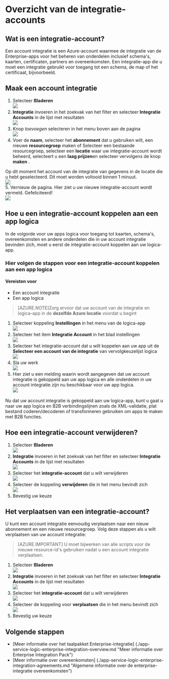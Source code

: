 <properties 
    pageTitle="Overzicht van de integratie accounts en de Enterprise-integratie Pack | App-Service van Microsoft Azure | Microsoft Azure" 
    description="Meer informatie over alle over integratie accounts, de Enterprise-integratie Pack en logica apps" 
    services="logic-apps" 
    documentationCenter=".net,nodejs,java"
    authors="msftman" 
    manager="erikre" 
    editor="cgronlun"/>

<tags 
    ms.service="logic-apps" 
    ms.workload="integration" 
    ms.tgt_pltfrm="na" 
    ms.devlang="na" 
    ms.topic="article" 
    ms.date="07/08/2016" 
    ms.author="deonhe"/>

# <a name="overview-of-integration-accounts"></a>Overzicht van de integratie-accounts

## <a name="what-is-an-integration-account"></a>Wat is een integratie-account?
Een account integratie is een Azure-account waarmee de integratie van de Enterprise-apps voor het beheren van onderdelen inclusief schema's, kaarten, certificaten, partners en overeenkomsten. Een integratie-app die u moet een integratie gebruikt voor toegang tot een schema, de map of het certificaat, bijvoorbeeld.

## <a name="create-an-integration-account"></a>Maak een account integratie 
1. Selecteer **Bladeren**   
![](./media/app-service-logic-enterprise-integration-accounts/account-1.png)  
2. **Integratie** invoeren in het zoekvak van het filter en selecteer **Integratie Accounts** in de lijst met resultaten     
 ![](./media/app-service-logic-enterprise-integration-accounts/account-2.png)  
3. Knop *toevoegen* selecteren in het menu boven aan de pagina      
![](./media/app-service-logic-enterprise-integration-accounts/account-3.png)  
4. Voer de **naam**, selecteer het **abonnement** dat u gebruiken wilt, een nieuwe **resourcegroep** maken of Selecteer een bestaande resourcegroep, selecteer een **locatie** waar uw integratie-account wordt beheerd, selecteert u een **laag prijzen**en selecteer vervolgens de knop **maken** .   

  Op dit moment het account van de integratie van gegevens in de locatie die u hebt geselecteerd. Dit moet worden voltooid binnen 1 minuut.    
![](./media/app-service-logic-enterprise-integration-accounts/account-4.png)  
5. Vernieuw de pagina. Hier ziet u uw nieuwe integratie-account wordt vermeld. Gefeliciteerd!  
![](./media/app-service-logic-enterprise-integration-accounts/account-5.png) 

## <a name="how-to-link-an-integration-account-to-a-logic-app"></a>Hoe u een integratie-account koppelen aan een app logica
In de volgorde voor uw apps logica voor toegang tot kaarten, schema's, overeenkomsten en andere onderdelen die in uw account integratie bevinden zich, moet u eerst de integratie-account koppelen aan uw logica-app.

### <a name="here-are-the-steps-to-link-an-integration-account-to-a-logic-app"></a>Hier volgen de stappen voor een integratie-account koppelen aan een app logica 

#### <a name="prerequisites"></a>Vereisten voor
- Een account integratie
- Een app logica

>[AZURE.NOTE]Zorg ervoor dat uw account van de integratie en logica-app in de **dezelfde Azure locatie** voordat u begint

1. Selecteer koppeling **Instellingen** in het menu van de logica-app  
![](./media/app-service-logic-enterprise-integration-accounts/linkaccount-1.png)   
2. Selecteer het item **Integratie Account** in het blad instellingen  
![](./media/app-service-logic-enterprise-integration-accounts/linkaccount-2.png)   
3. Selecteer het integratie-account dat u wilt koppelen aan uw app uit de **Selecteer een account van de integratie** van vervolgkeuzelijst logica  
![](./media/app-service-logic-enterprise-integration-accounts/linkaccount-3.png)   
4. Sla uw werk  
![](./media/app-service-logic-enterprise-integration-accounts/linkaccount-4.png)   
5. Hier ziet u een melding waarin wordt aangegeven dat uw account integratie is gekoppeld aan uw app logica en alle onderdelen in uw account integratie zijn nu beschikbaar voor uw app logica.  
![](./media/app-service-logic-enterprise-integration-accounts/linkaccount-5.png)   

Nu dat uw account integratie is gekoppeld aan uw logica-app, kunt u gaat u naar uw app logica en B2B verbindingslijnen zoals de XML-validatie, plat bestand coderen/decoderen of transformeren gebruiken om apps te maken met B2B functies.  
    
## <a name="how-to-delete-an-integration-account"></a>Hoe een integratie-account verwijderen?
1. Selecteer **Bladeren**  
![](./media/app-service-logic-enterprise-integration-overview/overview-1.png)    
2. **Integratie** invoeren in het zoekvak van het filter en selecteer **Integratie Accounts** in de lijst met resultaten     
 ![](./media/app-service-logic-enterprise-integration-overview/overview-2.png)  
3. Selecteer het **integratie-account** dat u wilt verwijderen  
![](./media/app-service-logic-enterprise-integration-overview/overview-3.png)  
4. Selecteer de koppeling **verwijderen** die in het menu bevindt zich   
![](./media/app-service-logic-enterprise-integration-accounts/delete.png)  
5. Bevestig uw keuze    

## <a name="how-to-move-an-integration-account"></a>Het verplaatsen van een integratie-account?
U kunt een account integratie eenvoudig verplaatsen naar een nieuw abonnement en een nieuwe resourcegroep. Volg deze stappen als u wilt verplaatsen van uw account integratie:

>[AZURE.IMPORTANT] U moet bijwerken van alle scripts voor de nieuwe resource-id's gebruiken nadat u een account integratie verplaatsen.

1. Selecteer **Bladeren**  
![](./media/app-service-logic-enterprise-integration-overview/overview-1.png)    
2. **Integratie** invoeren in het zoekvak van het filter en selecteer **Integratie Accounts** in de lijst met resultaten     
 ![](./media/app-service-logic-enterprise-integration-overview/overview-2.png)  
3. Selecteer het **integratie-account** dat u wilt verwijderen  
![](./media/app-service-logic-enterprise-integration-overview/overview-3.png)  
4. Selecteer de koppeling voor **verplaatsen** die in het menu bevindt zich   
![](./media/app-service-logic-enterprise-integration-accounts/move.png)  
5. Bevestig uw keuze    

## <a name="next-steps"></a>Volgende stappen
- [Meer informatie over het taalpakket Enterprise-integratie] (./app-service-logic-enterprise-integration-overview.md "Meer informatie over Enterprise Integration Pack")  
- [Meer informatie over overeenkomsten] (./app-service-logic-enterprise-integration-agreements.md "Algemene informatie over de enterprise-integratie overeenkomsten")  


 